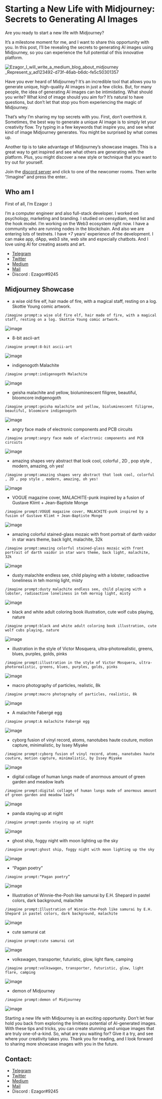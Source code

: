 # Starting a New Life with Midjourney: Secrets to Generating AI Images



Are you ready to start a new life with Midjourney?

It’s a milestone moment for me, and I want to share this opportunity with you. In this post, I’ll be revealing the secrets to generating AI images using Midjourney, so you can experience the full potential of this innovative platform.



![Ezagor_I_will_write_a_medium_blog_about_midjourney _Represent_y_ad123492-d73f-46ab-b6dc-fe5c50301357](https://user-images.githubusercontent.com/45847677/220786502-4eb6bcd4-374d-47cd-a22f-1365029d4d23.png)


Have you ever heard of Midjourney? It’s an incredible tool that allows you to generate unique, high-quality AI images in just a few clicks. But, for many people, the idea of generating AI images can be intimidating. What should you write? What kind of image should you aim for? It’s natural to have questions, but don’t let that stop you from experiencing the magic of Midjourney.

That’s why I’m sharing my top secrets with you. First, don’t overthink it. Sometimes, the best way to generate a unique AI image is to simply let your creativity flow. Try typing in a few keywords that inspire you, and see what kind of image Midjourney generates. You might be surprised by what comes up.

Another tip is to take advantage of Midjourney’s showcase images. This is a great way to get inspired and see what others are generating with the platform. Plus, you might discover a new style or technique that you want to try out for yourself.


Join the [discord server](https://discord.gg/midjourney) and click to one of the newcomer rooms. Then write “/imagine” and press the enter..








## Who am I

First of all, I’m Ezagor :)

I’m a computer engineer and also full-stack developer. I worked on psychology, marketing and branding. I studied on censydiam, need list and the hook model.
I’m working on the Web3 ecosystem right now. I have a community who are running nodes in the blockchain. And also we are entering lots of testnets.
I have +7 years’ experience of the development. I can make app, dApp, web3 site, web site and especially chatbots. And I love using AI for creating assets and art.

* [Telegram](https://t.me/ezagor)
* [Twitter](https://twitter.com/ezagor_dev)
* [Medium](https://medium.com/@ezagor)
* [Mail](mailto:ezagor@icloud.com)
* Discord : Ezagor#9245

## Midjourney Showcase


* a wise old fire elf, hair made of fire, with a magical staff, resting on a log. Skottie Young comic artwork.
```
/imagine prompt:a wise old fire elf, hair made of fire, with a magical staff, resting on a log. Skottie Young comic artwork.
```
![image](https://user-images.githubusercontent.com/45847677/220786955-c5d06d49-1614-4ea4-bdc1-dc3710293512.png)



* 8-bit ascii-art
```
/imagine prompt:8-bit ascii-art
```

![image](https://user-images.githubusercontent.com/45847677/220787067-3ec8ec1f-d309-4234-a2dd-55687dbbdc0e.png)


* indigenogoth Malachite
```
/imagine prompt:indigenogoth Malachite
```
![image](https://user-images.githubusercontent.com/45847677/220787123-1a2b81e7-9cb6-4a94-b1ac-3db1f3cf0274.png)

* geisha malachite and yellow, bioluminescent filigree, beautiful, bloomcore indigenogoth
```
/imagine prompt:geisha malachite and yellow, bioluminescent filigree, beautiful, bloomcore indigenogoth
```
![image](https://user-images.githubusercontent.com/45847677/220787201-45f96bd7-18a0-4895-a014-4ef4516e3893.png)

* angry face made of electronic components and PCB circuits
```
/imagine prompt:angry face made of electronic components and PCB circuits
```
![image](https://user-images.githubusercontent.com/45847677/220787302-7552d1fa-1fd6-42ca-a586-e54fef50ec06.png)

* amazing shapes very abstract that look cool, colorful , 2D , pop style , modern, amazing, oh yes!
```
/imagine prompt:amazing shapes very abstract that look cool, colorful , 2D , pop style , modern, amazing, oh yes!
```

![image](https://user-images.githubusercontent.com/45847677/220787508-ee36fda4-c2a8-4330-9850-14549c3f8801.png)

* VOGUE magazine cover, MALACHITE-punk inspired by a fusion of Gustave Klimt + Jean-Baptiste Monge
```
/imagine prompt:VOGUE magazine cover, MALACHITE-punk inspired by a fusion of Gustave Klimt + Jean-Baptiste Monge
```
![image](https://user-images.githubusercontent.com/45847677/220787565-2ab86152-7f02-4828-8152-b4ccf036dfbc.png)


* amazing colorful stained-glass mozaic with front portrait of darth vaidor in star wars theme, back light, malachite, 32k
```
/imagine prompt:amazing colorful stained-glass mozaic with front portrait of darth vaidor in star wars theme, back light, malachite, 32k
```
![image](https://user-images.githubusercontent.com/45847677/220787855-987ccf3b-9590-4663-bda2-64860444eec8.png)

* dusty malachite endless see, child playing with a lobster, radioactive loneliness in teh mornig light, misty
```
/imagine prompt:dusty malachite endless see, child playing with a lobster, radioactive loneliness in teh mornig light, misty
```
![image](https://user-images.githubusercontent.com/45847677/220787911-2f0ab73f-7ad1-42dd-9d54-be0092fb5787.png)

* black and white adult coloring book illustration, cute wolf cubs playing, nature
```
/imagine prompt:black and white adult coloring book illustration, cute wolf cubs playing, nature
```
![image](https://user-images.githubusercontent.com/45847677/220787969-4b4ba5e1-523d-437f-a9ec-06d2e7b790b4.png)

* illustration in the style of Victor Mosquera, ultra-photorealistic, greens, blues, purples, golds, pinks
```
/imagine prompt:illustration in the style of Victor Mosquera, ultra-photorealistic, greens, blues, purples, golds, pinks
```
![image](https://user-images.githubusercontent.com/45847677/220788047-492e6c05-4751-42a7-8ebb-ad5b43fa4c1e.png)

* macro photography of particles, realistic, 8k
```
/imagine prompt:macro photography of particles, realistic, 8k
```
![image](https://user-images.githubusercontent.com/45847677/220788092-0a85bce7-969e-47e1-860d-96380c88c4ff.png)

* A malachite Fabergé egg
```
/imagine prompt:A malachite Fabergé egg
```
![image](https://user-images.githubusercontent.com/45847677/220788137-0d55729e-9f0d-4229-a223-89b61d23bb32.png)

* cyborg fusion of vinyl record, atoms, nanotubes haute couture, motion capture, minimalistic, by Issey Miyake
```
/imagine prompt:cyborg fusion of vinyl record, atoms, nanotubes haute couture, motion capture, minimalistic, by Issey Miyake
```
![image](https://user-images.githubusercontent.com/45847677/220788207-3ccadf34-0f8d-4f0e-bcea-9b22838126a2.png)

* digital collage of human lungs made of anormous amount of green garden and meadow leafs
```
/imagine prompt:digital collage of human lungs made of anormous amount of green garden and meadow leafs
```
![image](https://user-images.githubusercontent.com/45847677/220788264-a402fdbc-a202-45f9-af4d-e338d46c229e.png)

* panda staying up at night
```
/imagine prompt:panda staying up at night
```
![image](https://user-images.githubusercontent.com/45847677/220788309-dbd7364c-2bc5-4ace-8adc-abcd34dcaabb.png)

* ghost ship, foggy night with moon lighting up the sky
```
/imagine prompt:ghost ship, foggy night with moon lighting up the sky
```
![image](https://user-images.githubusercontent.com/45847677/220788376-ce28ae65-0003-4ce2-9a69-c1f320d44d5c.png)

* “Pagan poetry”
```
/imagine prompt:“Pagan poetry”
```
![image](https://user-images.githubusercontent.com/45847677/220788431-aaa94eb8-f2f8-42e4-9dfc-87871c316db5.png)

* Illustration of Winnie-the-Pooh like samurai by E.H. Shepard in pastel colors, dark background, malachite
```
/imagine prompt:Illustration of Winnie-the-Pooh like samurai by E.H. Shepard in pastel colors, dark background, malachite
```
![image](https://user-images.githubusercontent.com/45847677/220788504-aed74e5d-b961-492a-90a7-4795c678cfb5.png)

* cute samurai cat
```
/imagine prompt:cute samurai cat
```
![image](https://user-images.githubusercontent.com/45847677/220788566-8b2d0261-ce84-4db4-b710-4922d182d1d5.png)

* volkswagen, transporter, futuristic, glow, light flare, camping
```
/imagine prompt:volkswagen, transporter, futuristic, glow, light flare, camping
```
![image](https://user-images.githubusercontent.com/45847677/220788612-cfc6dd21-a373-48f0-8b9c-5ff78dfdd1f8.png)

* demon of Midjourney
```
/imagine prompt:demon of Midjourney
```
![image](https://user-images.githubusercontent.com/45847677/220788665-aa04b93e-9f55-4318-8905-c9558c6e11a4.png)




Starting a new life with Midjourney is an exciting opportunity. Don’t let fear hold you back from exploring the limitless potential of AI-generated images. With these tips and tricks, you can create stunning and unique images that are truly one-of-a-kind. So, what are you waiting for? Give it a try, and see where your creativity takes you. Thank you for reading, and I look forward to sharing more showcase images with you in the future.


## Contact: 

* [Telegram](https://t.me/ezagor)
* [Twitter](https://twitter.com/ezagor_dev)
* [Medium](https://medium.com/@ezagor)
* [Mail](mailto:ezagor@icloud.com)
* Discord : Ezagor#9245





